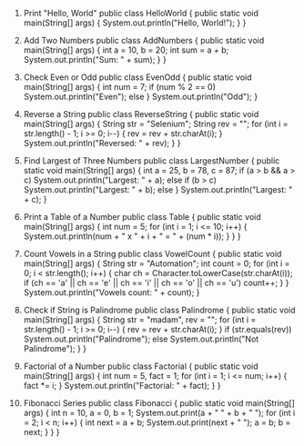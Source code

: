 
 1. Print "Hello, World"
 public class HelloWorld {
 public static void main(String[] args) {
 System.out.println("Hello, World!");
 }
 }
 
 2. Add Two Numbers
 public class AddNumbers {
 public static void main(String[] args) {
 int a = 10, b = 20;
 int sum = a + b;
 System.out.println("Sum: " + sum);
 }
 }
 
 3. Check Even or Odd
 public class EvenOdd {
 public static void main(String[] args) {
 int num = 7;
 if (num % 2 == 0)
 System.out.println("Even");
 else
}
 System.out.println("Odd");
 }
 
 4. Reverse a String
 public class ReverseString {
 public static void main(String[] args) {
 String str = "Selenium";
 String rev = "";
 for (int i = str.length() - 1; i >= 0; i--) {
 rev = rev + str.charAt(i);
 }
 System.out.println("Reversed: " + rev);
 }
 }
 
 5. Find Largest of Three Numbers
 public class LargestNumber {
 public static void main(String[] args) {
 int a = 25, b = 78, c = 87;
 if (a > b && a > c)
 System.out.println("Largest: " + a);
 else if (b > c)
 System.out.println("Largest: " + b);
 else
}
 System.out.println("Largest: " + c);
 }
 
 6. Print a Table of a Number
 public class Table {
 public static void main(String[] args) {
 int num = 5;
 for (int i = 1; i <= 10; i++) {
 System.out.println(num + " x " + i + " = " + (num * i));
 }
 }
 }
 
  7. Count Vowels in a String
 public class VowelCount {
 public static void main(String[] args) {
 String str = "Automation";
 int count = 0;
 for (int i = 0; i < str.length(); i++) {
 char ch = Character.toLowerCase(str.charAt(i));
 if (ch == 'a' || ch == 'e' || ch == 'i' || ch == 'o' || ch == 'u')
 count++;
 }
}
 System.out.println("Vowels count: " + count);
 }
 
 8. Check if String is Palindrome
 public class Palindrome {
 public static void main(String[] args) {
 String str = "madam", rev = "";
 for (int i = str.length() - 1; i >= 0; i--) {
 rev = rev + str.charAt(i);
 }
 if (str.equals(rev))
 System.out.println("Palindrome");
 else
 System.out.println("Not Palindrome");
 }
 }
 
 9. Factorial of a Number
 public class Factorial {
 public static void main(String[] args) {
 int num = 5, fact = 1;
 for (int i = 1; i <= num; i++) {
 fact *= i;
}
 System.out.println("Factorial: " + fact);
 }
 }
 
 10. Fibonacci Series
 public class Fibonacci {
 public static void main(String[] args) {
 int n = 10, a = 0, b = 1;
 System.out.print(a + " " + b + " ");
 for (int i = 2; i < n; i++) {
 int next = a + b;
 System.out.print(next + " ");
 a = b;
 b = next;
 }
 }
 }
